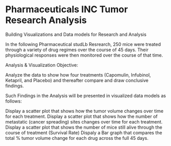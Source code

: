 # Pharmaceuticals INC Tumor Research Analysis
 Building Visualizations and Data models for Research and Analysis


 In the following Pharmaceutical studLb Resrearch, 250 mice were treated through a variety of drug regimes over the course of 45 days. Their physiological responses were then monitored over the course of that time. 
 
Analysis & Visualization Objective:

Analyze the data to show how four treatments (Capomulin, Infubinol, Ketapril, and Placebo) and thereafter compare and draw conclusive findings.

Such Findings in the Analysis will be presented in visualized data models as follows:

Display a scatter plot that shows how the tumor volume changes over time for each treatment.
Display a scatter plot that shows how the number of metastatic (cancer spreading) sites changes over time for each treatment.
Display a scatter plot that shows the number of mice still alive through the course of treatment (Survival Rate)
Dispaly a Bar graph that compares the total % tumor volume change for each drug across the full 45 days.

